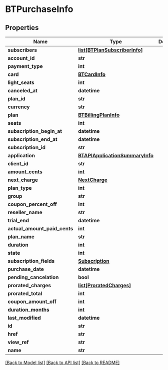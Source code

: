 # BTPurchaseInfo

## Properties
Name | Type | Description | Notes
------------ | ------------- | ------------- | -------------
**subscribers** | [**list[BTPlanSubscriberInfo]**](BTPlanSubscriberInfo.md) |  | [optional] 
**account_id** | **str** |  | [optional] 
**payment_type** | **int** |  | [optional] 
**card** | [**BTCardInfo**](BTCardInfo.md) |  | [optional] 
**light_seats** | **int** |  | [optional] 
**canceled_at** | **datetime** |  | [optional] 
**plan_id** | **str** |  | [optional] 
**currency** | **str** |  | [optional] 
**plan** | [**BTBillingPlanInfo**](BTBillingPlanInfo.md) |  | [optional] 
**seats** | **int** |  | [optional] 
**subscription_begin_at** | **datetime** |  | [optional] 
**subscription_end_at** | **datetime** |  | [optional] 
**subscription_id** | **str** |  | [optional] 
**application** | [**BTAPIApplicationSummaryInfo**](BTAPIApplicationSummaryInfo.md) |  | [optional] 
**client_id** | **str** |  | [optional] 
**amount_cents** | **int** |  | [optional] 
**next_charge** | [**NextCharge**](NextCharge.md) |  | [optional] 
**plan_type** | **int** |  | [optional] 
**group** | **str** |  | [optional] 
**coupon_percent_off** | **int** |  | [optional] 
**reseller_name** | **str** |  | [optional] 
**trial_end** | **datetime** |  | [optional] 
**actual_amount_paid_cents** | **int** |  | [optional] 
**plan_name** | **str** |  | [optional] 
**duration** | **int** |  | [optional] 
**state** | **int** |  | [optional] 
**subscription_fields** | [**Subscription**](Subscription.md) |  | [optional] 
**purchase_date** | **datetime** |  | [optional] 
**pending_cancelation** | **bool** |  | [optional] 
**prorated_charges** | [**list[ProratedCharges]**](ProratedCharges.md) |  | [optional] 
**prorated_total** | **int** |  | [optional] 
**coupon_amount_off** | **int** |  | [optional] 
**duration_months** | **int** |  | [optional] 
**last_modified** | **datetime** |  | [optional] 
**id** | **str** |  | [optional] 
**href** | **str** |  | [optional] 
**view_ref** | **str** |  | [optional] 
**name** | **str** |  | [optional] 

[[Back to Model list]](../README.md#documentation-for-models) [[Back to API list]](../README.md#documentation-for-api-endpoints) [[Back to README]](../README.md)


